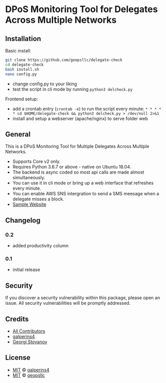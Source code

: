 # DPoS Monitoring Tool for Delegates Across Multiple Networks

## Installation

Basic install:
```sh
git clone https://github.com/geopsllc/delegate-check
cd delegate-check
bash install.sh
nano config.py
```
- change config.py to your liking
- test the script in cli mode by running ```python3 delcheck.py```

Frontend setup:
- add a crontab entry (```crontab -e```) to run the script every minute:
```* * * * * cd $HOME/delegate-check && python3 delcheck.py > /dev/null 2>&1```
- install and setup a webserver (apache/nginx) to serve folder web

## General

This is a DPoS Monitoring Tool for Multiple Delegates Across Multiple Networks.
- Supports Core v2 only.
- Requires Python 3.6.7 or above - native on Ubuntu 18.04.
- The backend is async coded so most api calls are made almost simultaneously.
- You can use it in cli mode or bring up a web interface that refreshes every minute. 
- You can enable AWS SNS intergration to send a SMS meesage when a delegate misses a block.
- [Sample Website](http://dashboard.geops.net)

## Changelog

### 0.2

- added productivity column

### 0.1

- initial release

## Security

If you discover a security vulnerability within this package, please open an issue. All security vulnerabilities will be promptly addressed.

## Credits

- [All Contributors](../../contributors)
- [galperins4](https://github.com/galperins4)
- [Georgi Stoyanov](https://github.com/geopsllc)

## License

- [MIT](LICENSE) © [galperins4](https://github.com/galperins4)
- [MIT](LICENSE) © [geopsllc](https://github.com/geopsllc)

